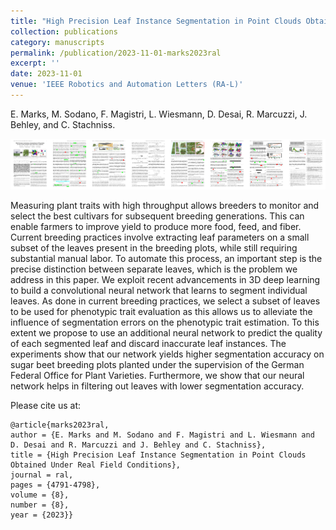 ```yaml
---
title: "High Precision Leaf Instance Segmentation in Point Clouds Obtained Under Real Field Conditions"
collection: publications
category: manuscripts
permalink: /publication/2023-11-01-marks2023ral
excerpt: ''
date: 2023-11-01
venue: 'IEEE Robotics and Automation Letters (RA-L)'
---
```

E. Marks, M. Sodano, F. Magistri, L. Wiesmann, D. Desai, R. Marcuzzi, J. Behley, and C. Stachniss.<br/>

[<img src="/images/papers/marks2023ral.png">](https://www.ipb.uni-bonn.de/wp-content/papercite-data/pdf/mmarks2023ral.pdf)

Measuring plant traits with high throughput allows breeders to monitor and select the best cultivars for subsequent breeding generations. This can enable farmers to improve yield to produce more food, feed, and fiber. Current breeding practices involve extracting leaf parameters on a small subset of the leaves present in the breeding plots, while still requiring substantial manual labor. To automate this process, an important step is the precise distinction between separate leaves, which is the problem we address in this paper. We exploit recent advancements in 3D deep learning to build a convolutional neural network that learns to segment individual leaves. As done in current breeding practices, we select a subset of leaves to be used for phenotypic trait evaluation as this allows us to alleviate the influence of segmentation errors on the phenotypic trait estimation. To this extent we propose to use an additional neural network to predict the quality of each segmented leaf and discard inaccurate leaf instances. The experiments show that our network yields higher segmentation accuracy on sugar beet breeding plots planted under the supervision of the German Federal Office for Plant Varieties. Furthermore, we show that our neural network helps in filtering out leaves with lower segmentation accuracy.

Please cite us at:

```bibtek
@article{marks2023ral,
author = {E. Marks and M. Sodano and F. Magistri and L. Wiesmann and D. Desai and R. Marcuzzi and J. Behley and C. Stachniss},
title = {High Precision Leaf Instance Segmentation in Point Clouds Obtained Under Real Field Conditions},
journal = ral,
pages = {4791-4798},
volume = {8},
number = {8},
year = {2023}}
```